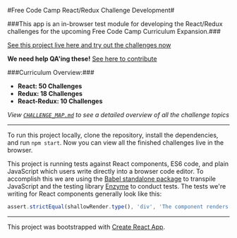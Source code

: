 #Free Code Camp React/Redux Challenge Development#

###This app is an in-browser test module for developing the React/Redux challenges for the upcoming Free Code Camp Curriculum Expansion.###

[See this project live here and try out the challenges now](http://hysterical-amusement.surge.sh/)

**We need help QA'ing these!** [See here to contribute](https://github.com/bonham000/fcc-react-tests-module/blob/master/CONTRIBUTING.md)

###Curriculum Overview:###

* **React: 50 Challenges**
* **Redux: 18 Challenges**
* **React-Redux: 10 Challenges**

*View [`CHALLENGE_MAP.md`](https://github.com/bonham000/fcc-react-tests-module/blob/master/CHALLENGE_MAP.md) to see a detailed overview of all the challenge topics*

---

To run this project locally, clone the repository, install the dependencies, and run `npm start`. Now you can view all the finished challenges live in the browser.

This project is running tests against React components, ES6 code, and plain JavaScript which users write directly into a browser code editor. To accomplish this we are using the [Babel standalone package](https://github.com/babel/babel-standalone) to transpile JavaScript and the testing library [Enzyme](http://airbnb.io/enzyme/) to conduct tests. The tests we're writing for React components generally look like this:

```javascript
assert.strictEqual(shallowRender.type(), 'div', 'The component renders a div element');
```

***

This project was bootstrapped with [Create React App](https://github.com/facebookincubator/create-react-app).